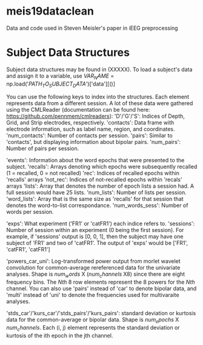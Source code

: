 # meis19dataclean
Data and code used in Steven Meisler's paper in iEEG preprocessing

# Subject Data Structures
Subject data structures may be found in (XXXXX). To load a subject's data and assign it to a variable, use $VAR_NAME$ = np.load('$PATH_TO_SUBJECT_DATA$')['data'][()]

You can use the following keys to index into the structures. Each element represents data from a different session. A lot of these data were gathered using the CMLReader (documentation can be found here: https://github.com/pennmem/cmlreaders):
'D'/'G'/'S': Indices of Depth, Grid, and Strip electrodes, respectively.
'contacts': Data frame with electrode information, such as label name, region, and coordinates.
'num_contacts': Number of contacts per session.
'pairs': Similar to 'contacts', but displaying information about bipolar pairs.
'num_pairs': Number of pairs per session.

'events': Information about the word epochs that were presented to the subject.
'recalls': Arrays denoting which epochs were subsequently recalled (1 = recalled, 0 = not recalled)
'rec': Indices of recalled epochs within 'recalls' arrays
'not_rec': Indices of not-recalled epochs within 'recals' arrays
'lists': Array that denotes the number of epoch lists a session had. A full session would have 25 lists.
'num_lists': Number of lists per session.
'word_lists': Array that is the same size as 'recalls' for that session that denotes the word-to-list correspondance.
'num_words_sess': Number of words per session.

'exps': What experiment ('FR1' or 'catFR1') each indice refers to.
'sessions': Number of session within an experiment (0 being the first session). For example, if 'sessions' output is [0, 0, 1], then the subject may have one subject of 'FR1' and two of 'catFR1'. The output of 'exps' would be ['FR1', 'catFR1', 'catFR1']

'powers_car_uni': Log-transformed power output from morlet wavelet convolution for common-average rereferenced data for the univariate analyses. Shape is $num_words$ X ($num_channels$ X8) since there are eight frequency bins. The *Nth* 8 row elements represent the 8 powers for the *Nth* channel.
You can also use 'pairs' instead of 'car' to denote bipolar data, and 'multi' instead of 'uni' to denote the frequencies used for multivaraite analyses.

'stds_car'/'kurs_car'/'stds_pairs'/'kurs_pairs': standard deviation or kurtosis data for the common-average or bipolar data. Shape is $num_epochs$ X $num_channels$. Each (i, j) element represents the standard deviation or kurtosis of the ith epoch in the jth channel.
